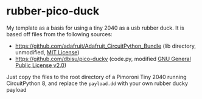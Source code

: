# rubber-pico-duck

My template as a basis for using a tiny 2040 as a usb rubber duck. It is based off files from the following sources:

* https://github.com/adafruit/Adafruit_CircuitPython_Bundle (lib directory, unmodified, [MIT License](https://github.com/adafruit/Adafruit_CircuitPython_Bundle/blob/main/LICENSE))
* https://github.com/dbisu/pico-ducky (code.py, modified [GNU General Public License v2.0](https://github.com/dbisu/pico-ducky/blob/main/LICENSE))

Just copy the files to the root directory of a Pimoroni Tiny 2040 running CircuitPython 8, and replace the `payload.dd` with your own rubber ducky payload


